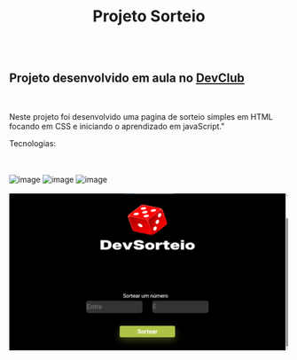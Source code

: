 <h1 align="center">Projeto Sorteio</h1>
<br>
<br>
<h2>Projeto desenvolvido em aula no <a href="https://devclub.com.br">DevClub</a></h2>
<br>
<p>Neste projeto foi desenvolvido uma pagina de sorteio simples em HTML focando em CSS e iniciando o aprendizado em javaScript." </p>
<p>Tecnologias:</p>
<br>
<br>
<img width="80" height="80" alt="image" src="https://github.com/user-attachments/assets/5ca20288-f920-4219-b0f7-d4a3e3bdd336" />
<img width="80" height="80" alt="image" src="https://github.com/user-attachments/assets/161aab81-d385-40f4-b899-58f3c4bc6306" />
<img width="80" height="80" alt="image" src="https://github.com/user-attachments/assets/b830d2a8-a201-4b00-b8ec-f937122d27fb" />
<br>
<br>
<img src="https://github.com/douglasfelipe83/Projeto-sorteio/blob/main/assets/printPage.png?raw=true" />
